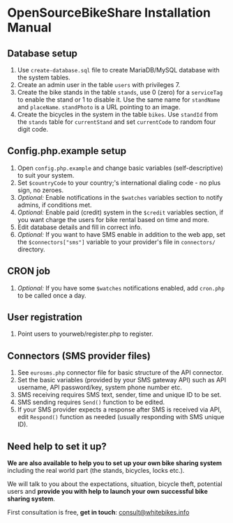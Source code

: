 OpenSourceBikeShare Installation Manual
============

Database setup
----------
1. Use `create-database.sql` file to create MariaDB/MySQL database with the system tables.
2. Create an admin user in the table `users` with privileges 7.
3. Create the bike stands in the table `stands`, use 0 (zero) for a `serviceTag` to enable the stand or 1 to disable it. Use the same name for `standName` and `placeName`. `standPhoto` is a URL pointing to an image.
4. Create the bicycles in the system in the table `bikes`. Use `standId` from the `stands` table for `currentStand` and set `currentCode` to random four digit code.

Config.php.example setup
----------
1. Open `config.php.example` and change basic variables (self-descriptive) to suit your system.
2. Set `$countryCode` to your country;'s international dialing code - no plus sign, no zeroes.
3. _Optional:_ Enable notifications in the `$watches` variables section to notify admins, if conditions met.
4. _Optional:_ Enable paid (credit) system in the `$credit` variables section, if you want charge the users for bike rental based on time and more.
5. Edit database details and fill in correct info.
6. _Optional:_ If you want to have SMS enable in addition to the web app, set the `$connectors["sms"]` variable to your provider's file in `connectors/` directory.

CRON job
----------
1. _Optional:_ If you have some `$watches` notifications enabled, add `cron.php` to be called once a day.

User registration
----------
1. Point users to yourweb/register.php to register.

Connectors (SMS provider files)
----------
1. See `eurosms.php` connector file for basic structure of the API connector.
2. Set the basic variables (provided by your SMS gateway API) such as API username, API password/key, system phone number etc.
3. SMS receiving requires SMS text, sender, time and unique ID to be set.
4. SMS sending requires `Send()` function to be edited.
5. If your SMS provider expects a response after SMS is received via API, edit `Respond()` function as needed (usually responding with SMS unique ID).

Need help to set it up?
---------
**We are also available to help you to set up your own bike sharing system** including the real world part (the stands, bicycles, locks etc.).

We will talk to you about the expectations, situation, bicycle theft, potential users and **provide you with help to launch your own successful bike sharing system**.

First consultation is free, **get in touch**: [consult@whitebikes.info](mailto:consult@whitebikes.info)